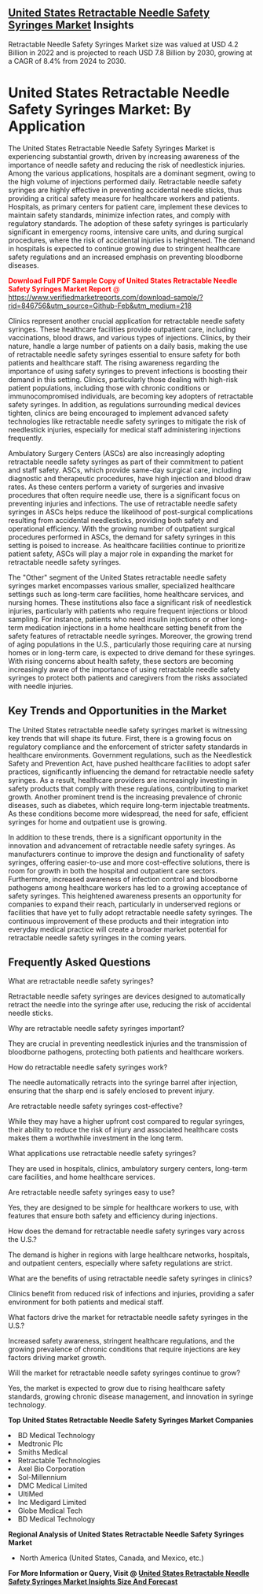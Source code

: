 <h2><a href="https://www.verifiedmarketreports.com/download-sample/?rid=846756&amp;utm_source=Github-Feb&amp;utm_medium=218" target="_blank">United States Retractable Needle Safety Syringes Market</a> Insights</h2><p>Retractable Needle Safety Syringes Market size was valued at USD 4.2 Billion in 2022 and is projected to reach USD 7.8 Billion by 2030, growing at a CAGR of 8.4% from 2024 to 2030.</p><p><h1>United States Retractable Needle Safety Syringes Market: By Application</h1> <p>The United States Retractable Needle Safety Syringes Market is experiencing substantial growth, driven by increasing awareness of the importance of needle safety and reducing the risk of needlestick injuries. Among the various applications, hospitals are a dominant segment, owing to the high volume of injections performed daily. Retractable needle safety syringes are highly effective in preventing accidental needle sticks, thus providing a critical safety measure for healthcare workers and patients. Hospitals, as primary centers for patient care, implement these devices to maintain safety standards, minimize infection rates, and comply with regulatory standards. The adoption of these safety syringes is particularly significant in emergency rooms, intensive care units, and during surgical procedures, where the risk of accidental injuries is heightened. The demand in hospitals is expected to continue growing due to stringent healthcare safety regulations and an increased emphasis on preventing bloodborne diseases. <p><span class=""><span style="color: #ff0000;"><strong>Download Full PDF Sample Copy of United States Retractable Needle Safety Syringes Market Report</strong> @ </span><a href="https://www.verifiedmarketreports.com/download-sample/?rid=846756&amp;utm_source=Github-Feb&amp;utm_medium=218" target="_blank">https://www.verifiedmarketreports.com/download-sample/?rid=846756&amp;utm_source=Github-Feb&amp;utm_medium=218</a></span></p></p> <p>Clinics represent another crucial application for retractable needle safety syringes. These healthcare facilities provide outpatient care, including vaccinations, blood draws, and various types of injections. Clinics, by their nature, handle a large number of patients on a daily basis, making the use of retractable needle safety syringes essential to ensure safety for both patients and healthcare staff. The rising awareness regarding the importance of using safety syringes to prevent infections is boosting their demand in this setting. Clinics, particularly those dealing with high-risk patient populations, including those with chronic conditions or immunocompromised individuals, are becoming key adopters of retractable safety syringes. In addition, as regulations surrounding medical devices tighten, clinics are being encouraged to implement advanced safety technologies like retractable needle safety syringes to mitigate the risk of needlestick injuries, especially for medical staff administering injections frequently. <p>Ambulatory Surgery Centers (ASCs) are also increasingly adopting retractable needle safety syringes as part of their commitment to patient and staff safety. ASCs, which provide same-day surgical care, including diagnostic and therapeutic procedures, have high injection and blood draw rates. As these centers perform a variety of surgeries and invasive procedures that often require needle use, there is a significant focus on preventing injuries and infections. The use of retractable needle safety syringes in ASCs helps reduce the likelihood of post-surgical complications resulting from accidental needlesticks, providing both safety and operational efficiency. With the growing number of outpatient surgical procedures performed in ASCs, the demand for safety syringes in this setting is poised to increase. As healthcare facilities continue to prioritize patient safety, ASCs will play a major role in expanding the market for retractable needle safety syringes. <p>The "Other" segment of the United States retractable needle safety syringes market encompasses various smaller, specialized healthcare settings such as long-term care facilities, home healthcare services, and nursing homes. These institutions also face a significant risk of needlestick injuries, particularly with patients who require frequent injections or blood sampling. For instance, patients who need insulin injections or other long-term medication injections in a home healthcare setting benefit from the safety features of retractable needle syringes. Moreover, the growing trend of aging populations in the U.S., particularly those requiring care at nursing homes or in long-term care, is expected to drive demand for these syringes. With rising concerns about health safety, these sectors are becoming increasingly aware of the importance of using retractable needle safety syringes to protect both patients and caregivers from the risks associated with needle injuries. <h2>Key Trends and Opportunities in the Market</h2> <p>The United States retractable needle safety syringes market is witnessing key trends that will shape its future. First, there is a growing focus on regulatory compliance and the enforcement of stricter safety standards in healthcare environments. Government regulations, such as the Needlestick Safety and Prevention Act, have pushed healthcare facilities to adopt safer practices, significantly influencing the demand for retractable needle safety syringes. As a result, healthcare providers are increasingly investing in safety products that comply with these regulations, contributing to market growth. Another prominent trend is the increasing prevalence of chronic diseases, such as diabetes, which require long-term injectable treatments. As these conditions become more widespread, the need for safe, efficient syringes for home and outpatient use is growing. <p>In addition to these trends, there is a significant opportunity in the innovation and advancement of retractable needle safety syringes. As manufacturers continue to improve the design and functionality of safety syringes, offering easier-to-use and more cost-effective solutions, there is room for growth in both the hospital and outpatient care sectors. Furthermore, increased awareness of infection control and bloodborne pathogens among healthcare workers has led to a growing acceptance of safety syringes. This heightened awareness presents an opportunity for companies to expand their reach, particularly in underserved regions or facilities that have yet to fully adopt retractable needle safety syringes. The continuous improvement of these products and their integration into everyday medical practice will create a broader market potential for retractable needle safety syringes in the coming years. <h2>Frequently Asked Questions</h2> <p>What are retractable needle safety syringes?</p> <p>Retractable needle safety syringes are devices designed to automatically retract the needle into the syringe after use, reducing the risk of accidental needle sticks.</p> <p>Why are retractable needle safety syringes important?</p> <p>They are crucial in preventing needlestick injuries and the transmission of bloodborne pathogens, protecting both patients and healthcare workers.</p> <p>How do retractable needle safety syringes work?</p> <p>The needle automatically retracts into the syringe barrel after injection, ensuring that the sharp end is safely enclosed to prevent injury.</p> <p>Are retractable needle safety syringes cost-effective?</p> <p>While they may have a higher upfront cost compared to regular syringes, their ability to reduce the risk of injury and associated healthcare costs makes them a worthwhile investment in the long term.</p> <p>What applications use retractable needle safety syringes?</p> <p>They are used in hospitals, clinics, ambulatory surgery centers, long-term care facilities, and home healthcare services.</p> <p>Are retractable needle safety syringes easy to use?</p> <p>Yes, they are designed to be simple for healthcare workers to use, with features that ensure both safety and efficiency during injections.</p> <p>How does the demand for retractable needle safety syringes vary across the U.S.?</p> <p>The demand is higher in regions with large healthcare networks, hospitals, and outpatient centers, especially where safety regulations are strict.</p> <p>What are the benefits of using retractable needle safety syringes in clinics?</p> <p>Clinics benefit from reduced risk of infections and injuries, providing a safer environment for both patients and medical staff.</p> <p>What factors drive the market for retractable needle safety syringes in the U.S.?</p> <p>Increased safety awareness, stringent healthcare regulations, and the growing prevalence of chronic conditions that require injections are key factors driving market growth.</p> <p>Will the market for retractable needle safety syringes continue to grow?</p> <p>Yes, the market is expected to grow due to rising healthcare safety standards, growing chronic disease management, and innovation in syringe technology.</p> </p><p><strong>Top United States Retractable Needle Safety Syringes Market Companies</strong></p><div data-test-id=""><p><li>BD Medical Technology</li><li> Medtronic Plc</li><li> Smiths Medical</li><li> Retractable Technologies</li><li> Axel Bio Corporation</li><li> Sol-Millennium</li><li> DMC Medical Limited</li><li> UltiMed</li><li> Inc Medigard Limited</li><li> Globe Medical Tech</li><li> BD Medical Technology</li></p><div><strong>Regional Analysis of&nbsp;United States Retractable Needle Safety Syringes Market</strong></div><ul><li dir="ltr"><p dir="ltr">North America&nbsp;(United States, Canada, and Mexico, etc.)</p></li></ul><p><strong>For More Information or Query, Visit @&nbsp;</strong><strong><a href="https://www.verifiedmarketreports.com/product/retractable-needle-safety-syringes-market/?utm_source=Github-Feb&amp;utm_medium=218" target="_blank">United States Retractable Needle Safety Syringes Market Insights Size And Forecast</a></strong></p></div>
